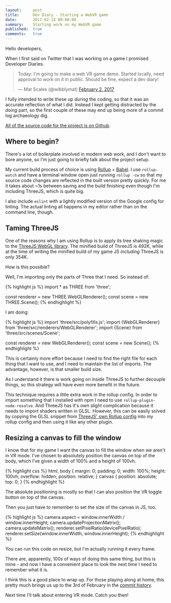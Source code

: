 ```yaml
---
layout:     post
title:      Dev Diary - Starting a WebVR game
date:       2017-02-14 00:00:00
summary:    Starting work on my WebVR game
published:  true
comments:   true
---
```


Hello developers,

When I first said on Twitter that I was working on a game I promised Developer Diaries.

<blockquote class="twitter-tweet" data-lang="en"><p lang="en" dir="ltr">Today: I&#39;m going to make a web VR game demo. Started locally, need approval to work on it in public. Should be fine, expect a dev diary!</p>&mdash; Mat Scales (@wibblymat) <a href="https://twitter.com/wibblymat/status/827303829951574016">February 2, 2017</a></blockquote>
<script async src="//platform.twitter.com/widgets.js" charset="utf-8"></script>

I fully intended to write these up *during* the coding, so that it was an accurate reflection of what I did. Instead I kept getting distracted by the *doing* part, so the first couple of these may end up being more of a commit log archaeology dig.

[All of the source code for the project is on Github](https://github.com/GoogleChrome/dino-vr).

## Where to begin?

There's a lot of boilerplate involved in modern web work, and I don't want to bore anyone, so I'm just going to briefly talk about the project setup.

My current build process of choice is using [Rollup](http://rollupjs.org/) + [Babel](https://babeljs.io/). I use `rollup-watch` and have a terminal window open just running `rollup -cw` so that my source code changes are reflected in the built version pretty quickly. For me it takes about ~1s between saving and the build finishing even though I'm including ThreeJS, which is quite big.

I also include `eslint` with a lightly modified version of the Google config for linting. The actual linting all happens in my editor rather than on the command line, though.

## Taming ThreeJS

One of the reasons why I am using Rollup is to apply its tree shaking magic to the [ThreeJS WebGL library](https://threejs.org/). The minified build of ThreeJS is 492K, while at the time of writing the minified build of my game JS *including* ThreeJS is only 354K.

How is this possible?

Well, I'm importing only the parts of Three that I need. So instead of:

{% highlight js %}
import * as THREE from 'three';

const renderer = new THREE.WebGLRenderer();
const scene = new THREE.Scene();
{% endhighlight %}

I am doing:

{% highlight js %}
import 'three/src/polyfills.js';
import {WebGLRenderer} from 'three/src/renderers/WebGLRenderer';
import {Scene} from 'three/src/scenes/Scene';

const renderer = new WebGLRenderer();
const scene = new Scene();
{% endhighlight %}

This is certainly more effort because I need to find the right file for each thing that I want to use, and I need to maintain the list of imports. The advantage, however, is that smaller build size.

As I understand it there is work going on inside ThreeJS to further decouple things, so this strategy will have even more benefit in the future.

This technique requires a little extra work in the rollup config. In order to import something that I installed with npm I need to use `rollup-plugin-node-resolve`. And ThreeJS has it's own slight complication because it needs to import shaders written in GLSL. However, this can be easily solved by copying the GLSL snippet from [ThreeJS' own Rollup config](https://github.com/mrdoob/three.js/blob/dev/rollup.config.js#L1-L24) into my rollup config and then using it like any other plugin.

## Resizing a canvas to fill the window

I know that for my game I want the canvas to fill the window when we aren't in VR mode. I've chosen to absolutely position the canvas on top of the body, which I've given a width of 100% and a height of 100vh.

{% highlight css %}
html, body {
  margin: 0;
  padding: 0;
  width: 100%;
  height: 100vh;
  overflow: hidden;
  position: relative;
}
canvas {
  position: absolute;
  top: 0;
}
{% endhighlight %}

The absolute positioning is mostly so that I can also position the VR toggle button on top of the canvas.

Then you just have to remember to set the size of the canvas in JS, too.

{% highlight js %}
camera.aspect = window.innerWidth / window.innerHeight;
camera.updateProjectionMatrix();
camera.updateMatrix();
renderer.setPixelRatio(devicePixelRatio);
renderer.setSize(window.innerWidth, window.innerHeight);
{% endhighlight %}

You can run this code on resize, but I'm actually running it every frame.

There are, apparently, 100s of ways of doing this same thing, but this is mine - and now I have a convenient place to look the next time I need to remember what it is.

I think this is a good place to wrap up. For those playing along at home, this pretty much brings us up to the 3rd of February in the [commit history](https://github.com/GoogleChrome/dino-vr/tree/2f0d09f841efd2c938e0eaed02645135abb9eb95).

Next time I'll talk about entering VR mode. Catch you then!
